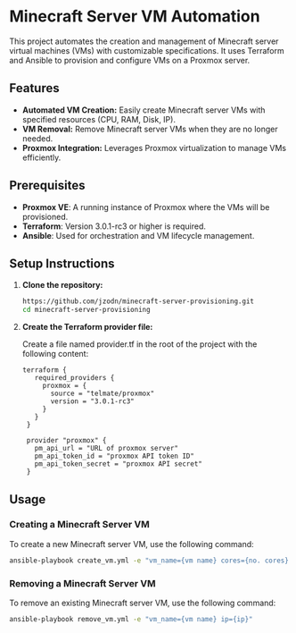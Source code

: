 # Minecraft Server VM Automation

This project automates the creation and management of Minecraft server virtual machines (VMs) with customizable specifications. It uses Terraform and Ansible to provision and configure VMs on a Proxmox server. 

## Features

- **Automated VM Creation:** Easily create Minecraft server VMs with specified resources (CPU, RAM, Disk, IP).
- **VM Removal:** Remove Minecraft server VMs when they are no longer needed.
- **Proxmox Integration:** Leverages Proxmox virtualization to manage VMs efficiently.

## Prerequisites

- **Proxmox VE**: A running instance of Proxmox where the VMs will be provisioned.
- **Terraform**: Version 3.0.1-rc3 or higher is required.
- **Ansible**: Used for orchestration and VM lifecycle management.

## Setup Instructions

1. **Clone the repository:**

   ```bash
   https://github.com/jzodn/minecraft-server-provisioning.git
   cd minecraft-server-provisioning
   ```
2. **Create the Terraform provider file:**
    
    Create a file named provider.tf in the root of the project with the following content:
   ```
   terraform {
      required_providers {
        proxmox = {
          source = "telmate/proxmox"
          version = "3.0.1-rc3"
        }
      }
    }
    
    provider "proxmox" {
      pm_api_url = "URL of proxmox server"
      pm_api_token_id = "proxmox API token ID"
      pm_api_token_secret = "proxmox API secret"
    }
    ```
    

## Usage
### Creating a Minecraft Server VM
To create a new Minecraft server VM, use the following command:
   ```bash
ansible-playbook create_vm.yml -e "vm_name={vm name} cores={no. cores} memory={RAM MB} disk_size={disk size, GB} ip={ip}"
```

### Removing a Minecraft Server VM
To remove an existing Minecraft server VM, use the following command:
   ```bash
ansible-playbook remove_vm.yml -e "vm_name={vm name} ip={ip}"
```

